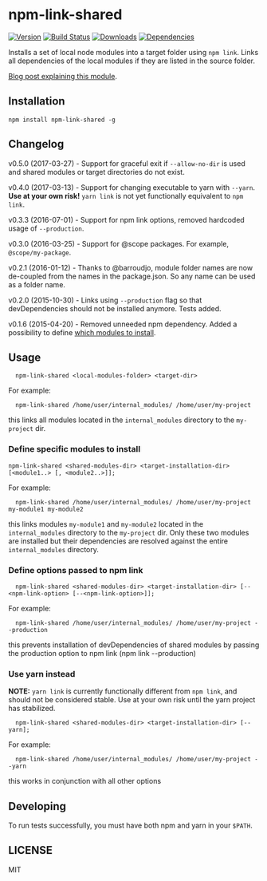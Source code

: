 # npm-link-shared

[![Version](https://img.shields.io/npm/v/npm-link-shared.svg)](https://www.npmjs.com/package/npm-link-shared)
[![Build Status](http://img.shields.io/travis/OrKoN/npm-link-shared.svg?style=flat)](https://travis-ci.org/OrKoN/npm-link-shared)
[![Downloads](https://img.shields.io/npm/dm/npm-link-shared.svg)](https://www.npmjs.com/package/npm-link-shared)
[![Dependencies](https://img.shields.io/david/OrKoN/npm-link-shared.svg)](https://github.com/OrKoN/npm-link-shared/blob/master/package.json#L19)

Installs a set of local node modules into a target folder using `npm link`. Links all dependencies of the local modules if they are listed in the source folder.

[Blog post explaining this module](https://60devs.com/simple-way-to-manage-local-node-module-using-npm-link.html).

## Installation

```
npm install npm-link-shared -g
```

## Changelog

v0.5.0 (2017-03-27) - Support for graceful exit if `--allow-no-dir` is used and shared modules or target directories do not exist.

v0.4.0 (2017-03-13) - Support for changing executable to yarn with `--yarn`. **Use at your own risk!** `yarn link` is not yet functionally equivalent to `npm link`.

v0.3.3 (2016-07-01) - Support for npm link options, removed hardcoded usage of `--production`.

v0.3.0 (2016-03-25) - Support for @scope packages. For example, `@scope/my-package`.

v0.2.1 (2016-01-12) - Thanks to @barroudjo, module folder names are now de-coupled from the names in the package.json. So any name can be used as a folder name.

v0.2.0 (2015-10-30) - Links using `--production` flag so that devDependencies should not be installed anymore. Tests added.

v0.1.6 (2015-04-20) - Removed unneeded npm dependency. Added a possibility to define [which modules to install](#define-specific-modules-to-install).

## Usage

```
  npm-link-shared <local-modules-folder> <target-dir>
```

For example:

```
  npm-link-shared /home/user/internal_modules/ /home/user/my-project
```

this links all modules located in the `internal_modules` directory to the `my-project` dir.

### Define specific modules to install

```
npm-link-shared <shared-modules-dir> <target-installation-dir> [<module1..> [, <module2..>]];
```

For example:

```
  npm-link-shared /home/user/internal_modules/ /home/user/my-project my-module1 my-module2
```

this links modules `my-module1` and `my-module2` located in the `internal_modules` directory to the `my-project` dir. Only these two modules are installed but their dependencies are resolved against the entire `internal_modules` directory.

### Define options passed to npm link

```
  npm-link-shared <shared-modules-dir> <target-installation-dir> [--<npm-link-option> [--<npm-link-option>]];
```

For example:

```
  npm-link-shared /home/user/internal_modules/ /home/user/my-project --production
```

this prevents installation of devDependencies of shared modules by passing the production option to npm link (npm link --production)

### Use yarn instead

**NOTE:** `yarn link` is currently functionally different from `npm link`, and should not be considered stable. Use at your own risk until the yarn project has stabilized.

```
  npm-link-shared <shared-modules-dir> <target-installation-dir> [--yarn];
```

For example:

```
  npm-link-shared /home/user/internal_modules/ /home/user/my-project --yarn
```

this works in conjunction with all other options

## Developing

To run tests successfully, you must have both npm and yarn in your `$PATH`.

## LICENSE

MIT
